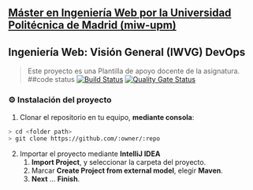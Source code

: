 ## [Máster en Ingeniería Web por la Universidad Politécnica de Madrid (miw-upm)](http://miw.etsisi.upm.es)
## Ingeniería Web: Visión General (IWVG) DevOps
> Este proyecto es una Plantilla de apoyo docente de la asignatura.
##code status
[![Build Status](https://travis-ci.com/yicheng-Pan/iwvg-devops-yicheng-pan.svg?branch=develop)](https://travis-ci.com/yicheng-Pan/iwvg-devops-yicheng-pan)
[![Quality Gate Status](https://sonarcloud.io/api/project_badges/measure?project=es.upm.miw%3Aiwvg-devops-yicheng-pan&metric=alert_status)](https://sonarcloud.io/dashboard?id=es.upm.miw%3Aiwvg-devops-yicheng-pan)


### :gear: Instalación del proyecto
1. Clonar el repositorio en tu equipo, **mediante consola**:
```sh
> cd <folder path>
> git clone https://github.com/:owner/:repo
```
2. Importar el proyecto mediante **IntelliJ IDEA**
   1. **Import Project**, y seleccionar la carpeta del proyecto.
   1. Marcar **Create Project from external model**, elegir **Maven**.
   1. **Next** … **Finish**.
